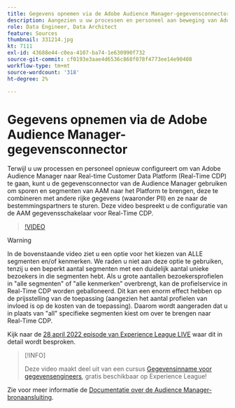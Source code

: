 ```yaml
---
title: Gegevens opnemen via de Adobe Audience Manager-gegevensconnector
description: Aangezien u uw processen en personeel aan beweging van Adobe Audience Manager aan Real-time Customer Data Platform aanpast, kunt u de Verbinding van Gegevens van de Audience Manager gebruiken om eigenschappen en segmenten van AAM in het Platform te brengen, hen te combineren met andere rijke gegevens (met inbegrip van PII), en hen te verzenden naar bestemmingspartners. Deze video bespreekt u de configuratie van de Verbinding van Gegevens van de AAM voor Real-Time CDP.
role: Data Engineer, Data Architect
feature: Sources
thumbnail: 331214.jpg
kt: 7111
exl-id: 43688e44-c0ea-4107-ba74-1e630990f732
source-git-commit: cf0193e3aae4d6536c868f078f4773ee14e90408
workflow-type: tm+mt
source-wordcount: '318'
ht-degree: 2%

---
```


# Gegevens opnemen via de Adobe Audience Manager-gegevensconnector

Terwijl u uw processen en personeel opnieuw configureert om van Adobe Audience Manager naar Real-time Customer Data Platform (Real-Time CDP) te gaan, kunt u de gegevensconnector van de Audience Manager gebruiken om sporen en segmenten van AAM naar het Platform te brengen, deze te combineren met andere rijke gegevens (waaronder PII) en ze naar de bestemmingspartners te sturen. Deze video bespreekt u de configuratie van de AAM gegevensschakelaar voor Real-Time CDP.

>[!VIDEO](https://video.tv.adobe.com/v/331214/?quality=12&learn=on)

>[!WARNING]
>
>In de bovenstaande video ziet u een optie voor het kiezen van ALLE segmenten en/of kenmerken. We raden u niet aan deze optie te gebruiken, tenzij u een beperkt aantal segmenten met een duidelijk aantal unieke bezoekers in die segmenten hebt. Als u grote aantallen bezoekersprofielen in &quot;alle segmenten&quot; of &quot;alle kenmerken&quot; overbrengt, kan de profielservice in Real-Time CDP worden geballoneerd. Dit kan een enorm effect hebben op de prijsstelling van de toepassing (aangezien het aantal profielen van invloed is op de kosten van de toepassing). Daarom wordt aangeraden dat u in plaats van &quot;all&quot; specifieke segmenten kiest om over te brengen naar Real-Time CDP.
>
>Kijk naar de [28 april 2022 episode van Experience League LIVE](https://experienceleague.adobe.com/docs/experience-league-live-events/events/episodes/exl-live-episode-04-28-22.html?lang=nl) waar dit in detail wordt besproken.

>[!INFO]
>
> Deze video maakt deel uit van een cursus [Gegevensinname voor gegevensengineers](https://experienceleague.adobe.com/?recommended=ExperiencePlatform-D-1-2020.1.dataingestion), gratis beschikbaar op Experience League!

Zie voor meer informatie de [Documentatie over de Audience Manager-bronaansluiting](https://experienceleague.adobe.com/docs/experience-platform/sources/connectors/adobe-applications/audience-manager.html).
